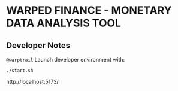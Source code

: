 # WARPED FINANCE - MONETARY DATA ANALYSIS TOOL

## Developer Notes

`@warptrail`
Launch developer environment with:

```
./start.sh
```

http://localhost:5173/